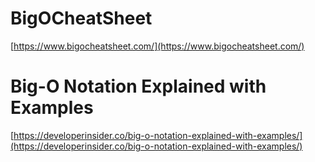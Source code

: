 BigOCheatSheet
==============
[https://www.bigocheatsheet.com/](https://www.bigocheatsheet.com/)

Big-O Notation Explained with Examples
=============
[https://developerinsider.co/big-o-notation-explained-with-examples/](https://developerinsider.co/big-o-notation-explained-with-examples/)
